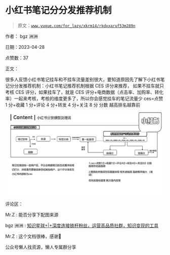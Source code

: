 # 小红书笔记分分发推荐机制

> 原文：[`www.yuque.com/for_lazy/xkrm14/rkdxxaruf53m289n`](https://www.yuque.com/for_lazy/xkrm14/rkdxxaruf53m289n)



作者： bgz 洲洲



日期：2023-04-28



点赞数：37



正文：



很多人反馈小红书笔记挂车和不挂车流量差别很大，要知道原因先了解下小红书笔记分分发推荐机制：小红书笔记推荐机制根据 CES 评分来推荐， 如果不挂车就只考核 CES 评分，如果挂车了，就是 CES 评分+电商数据（点击率、加购率、转化率）一起来考核，考核的维度更多了，所以你会感觉挂车的笔记流量少 ces=点赞 1 分+收藏 1 分+评论 4 分+转发 4 分+关注 8 分 分数 越高排名越靠前



![](img/aeaa7f73013148b17cb96539cf3c65a2.png)  

评论区：



Mr.Z : 能否分享下配图来源



bgz 洲洲 : [知识星球+|+深度连接铁杆粉丝，运营高品质社群，知识变现的工具](https://wx.zsxq.com/dweb2/index/topic_detail/584541828158814)



Mr.Z : 这个文档很棒，感谢🎉



公众号懒人找资源，懒人专属群分享

</ne-p>